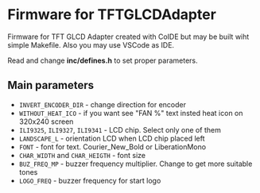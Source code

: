 # Firmware for TFTGLCDAdapter

Firmware for TFT GLCD Adapter created with CoIDE but may be built wiht simple Makefile. Also you may use VSCode as IDE.

Read and change **inc/defines.h** to set proper parameters.

## Main parameters
* `INVERT_ENCODER_DIR`            - change direction for encoder
* `WITHOUT_HEAT_ICO`              - if you want see "FAN %" text insted heat icon on 320x240 screen
* `ILI9325`, `ILI9327`, `ILI9341` - LCD chip. Select only one of them
* `LANDSCAPE_L`                   - orientation LCD when LCD chip placed left
* `FONT`                          - font for text. Courier_New_Bold or LiberationMono
* `CHAR_WIDTH` and `CHAR_HEIGTH`  - font size
* `BUZ_FREQ_MP`                   - buzzer frequency multiplier. Change to get more suitable tones
* `LOGO_FREQ`                     - buzzer frequency for start logo
